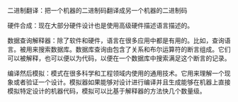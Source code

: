 二进制翻译：把一个机器的二进制码翻译成另一个机器的二进制码

硬件合成：现在大部分硬件设计也是使用高级硬件描述语言描述的。

数据查询解释器：除了软件和硬件，语言在很多应用中都是有用的。比如，查询语言。被用来搜索数据库。数据库查询由包含了关系和布尔运算符的断言组成。它们可以被解释，也可以便以为代码，以便在一个数据库中搜索满足这个断言的记录。

编译然后模拟：模式在很多科学和工程领域内使用的通用技术。它用来理解一个现象或者验证一个设计。模拟器如果能够对设计进行编译并且生成能够在机器上直接模拟特定设计的机器代码，模拟可以比基于解释器的方法快几个数量级。

